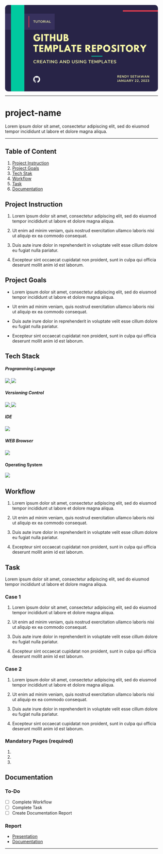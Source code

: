 <!--[Banner]-->
<kbd>
  <img align="center" width="auto" height="auto" style="border-radius: 10px" src="assets/content/banner/TTR-001-00002_github-template-repo_1-COVER.jpg"/>
</kbd>

---

# project-name
Lorem ipsum dolor sit amet, consectetur adipiscing elit, sed do eiusmod tempor incididunt ut labore et dolore magna aliqua.

---

## Table of Content
1. [Project Instruction](#project-instruction)
2. [Project Goals](#project-goals)
3. [Tech Stak](#tech-stack)
4. [Workflow](#workflow)
5. [Task](#task)
6. [Documentation](#documentation)

## Project Instruction
1. Lorem ipsum dolor sit amet, consectetur adipiscing elit, sed do eiusmod tempor incididunt ut labore et dolore magna aliqua.

2. Ut enim ad minim veniam, quis nostrud exercitation ullamco laboris nisi ut aliquip ex ea commodo consequat.

3. Duis aute irure dolor in reprehenderit in voluptate velit esse cillum dolore eu fugiat nulla pariatur.

4. Excepteur sint occaecat cupidatat non proident, sunt in culpa qui officia deserunt mollit anim id est laborum.

## Project Goals
- Lorem ipsum dolor sit amet, consectetur adipiscing elit, sed do eiusmod tempor incididunt ut labore et dolore magna aliqua.

- Ut enim ad minim veniam, quis nostrud exercitation ullamco laboris nisi ut aliquip ex ea commodo consequat.

- Duis aute irure dolor in reprehenderit in voluptate velit esse cillum dolore eu fugiat nulla pariatur.

- Excepteur sint occaecat cupidatat non proident, sunt in culpa qui officia deserunt mollit anim id est laborum.

## Tech Stack
##### Programming Language
<p align="justify">
  <!--[HTML]-->
    <a href="">
      <img src="https://img.shields.io/badge/-HTML-272727?style=flat-square&logo=html5&logoColor="/>
    </a>
  <!--[Markdown]-->
    <a href="https://www.markdownguide.org/">
      <img src="https://img.shields.io/badge/-Markdown-272727?style=flat-square&logo=markdown&logoColor="/>
    </a>
</p>    

##### Versioning Control
<p align="justify">    
  <!--[Git]-->
    <a href="https://git-scm.com/">
      <img src="https://img.shields.io/badge/-Git-272727?style=flat-square&logo=git&logoColor="/>
    </a>
  <!--[GitHub]-->
    <a href="https://github.com/">
      <img src="https://img.shields.io/badge/-GitHub-272727?style=flat-square&logo=github&logoColor="/>
    </a>    
</p>    

##### IDE
<p align="justify">    
  <!--[Visual Studio Code]-->
    <a href="https://code.visualstudio.com/">
      <img src="https://img.shields.io/badge/-Visual%20Studio%20Code-272727?style=flat-square&logo=visual-studio-code&logoColor=blue"/>
    </a>

##### WEB Browser
<p align="justify">    
  <!--[Mozilla Firefox Developer Edition]-->
    <a href="https://www.mozilla.org/en-US/firefox/developer/">
      <img src="https://img.shields.io/badge/-Firefox%20Developer%20Edition-272727?style=flat-square&logo=firefox&logoColor=blue"/>
    </a>
<p align="justify">

#### Operating System
<p align="justify">
    <!--[MacOS]-->
      <a href="https://www.apple.com/id/macos">
        <img src="https://img.shields.io/badge/-macOS-272727?style=flat-square&logo=macos&logoColor="/>
      </a>
</p>

## Workflow
1. Lorem ipsum dolor sit amet, consectetur adipiscing elit, sed do eiusmod tempor incididunt ut labore et dolore magna aliqua.

2. Ut enim ad minim veniam, quis nostrud exercitation ullamco laboris nisi ut aliquip ex ea commodo consequat.

3. Duis aute irure dolor in reprehenderit in voluptate velit esse cillum dolore eu fugiat nulla pariatur.

4. Excepteur sint occaecat cupidatat non proident, sunt in culpa qui officia deserunt mollit anim id est laborum.

## Task
Lorem ipsum dolor sit amet, consectetur adipiscing elit, sed do eiusmod tempor incididunt ut labore et dolore magna aliqua.

### Case 1
1. Lorem ipsum dolor sit amet, consectetur adipiscing elit, sed do eiusmod tempor incididunt ut labore et dolore magna aliqua.

2. Ut enim ad minim veniam, quis nostrud exercitation ullamco laboris nisi ut aliquip ex ea commodo consequat.

3. Duis aute irure dolor in reprehenderit in voluptate velit esse cillum dolore eu fugiat nulla pariatur.

4. Excepteur sint occaecat cupidatat non proident, sunt in culpa qui officia deserunt mollit anim id est laborum.

### Case 2
1. Lorem ipsum dolor sit amet, consectetur adipiscing elit, sed do eiusmod tempor incididunt ut labore et dolore magna aliqua.

2. Ut enim ad minim veniam, quis nostrud exercitation ullamco laboris nisi ut aliquip ex ea commodo consequat.

3. Duis aute irure dolor in reprehenderit in voluptate velit esse cillum dolore eu fugiat nulla pariatur.

4. Excepteur sint occaecat cupidatat non proident, sunt in culpa qui officia deserunt mollit anim id est laborum.

### Mandatory Pages (required)
1. 
2. 
3. 

## Documentation
### To-Do
- [ ] Complete Workflow
- [ ] Complete Task
- [ ] Create Documentation Report

### Report
- [Presentation]()
- [Documentation]()

---
